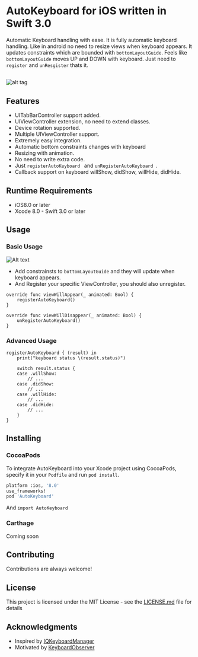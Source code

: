 # AutoKeyboard for iOS written in Swift 3.0

Automatic Keyboard handling with ease. It is fully automatic keyboard handling. Like in android no need to resize views when keyboard appears. It updates constraints which are bounded with `bottomLayoutGuide`. Feels like `bottomLayoutGuide` moves UP and DOWN with keyboard. Just need to `register` and `unResgister` thats it.

## []()
![alt tag](https://github.com/chanonly123/AutoKeyboard/blob/master/demo.gif)

## Features
- UITabBarController support added.
- UIViewController extension, no need to extend classes.
- Device rotation supported.
- Multiple UIViewController support.
- Extremely easy integration.
- Automatic bottom constraints changes with keyboard
- Resizing with animation.
- No need to write extra code.
- Just `registerAutoKeyboard ` and `unRegisterAutoKeyboard `.
- Callback support on keyboard willShow, didShow, willHide, didHide.

## Runtime Requirements

- iOS8.0 or later
- Xcode 8.0 - Swift 3.0 or later

## Usage
### Basic Usage
![Alt text](https://github.com/chanonly123/AutoKeyboard/blob/master/help.png)<br />
- Add constrainsts to `bottomLayoutGuide` and they will update when keyboard appears.
- And Register your specific ViewController, you should also unregister.
```
override func viewWillAppear(_ animated: Bool) {
	registerAutoKeyboard()
}

override func viewWillDisappear(_ animated: Bool) {
	unRegisterAutoKeyboard()
}
```
### Advanced Usage
```
registerAutoKeyboard { (result) in
	print("keyboard status \(result.status)")

	switch result.status {
	case .willShow:
		// ...
	case .didShow:
		// ...
	case .willHide:
		// ...
	case .didHide:
		// ...
	}
}
```
## Installing
### CocoaPods
To integrate AutoKeyboard into your Xcode project using CocoaPods, specify it in your `Podfile` and run `pod install`.
```bash
platform :ios, '8.0'
use_frameworks!
pod 'AutoKeyboard'
```
And `import AutoKeyboard`
### Carthage
Coming soon

## Contributing

Contributions are always welcome!

## License

This project is licensed under the MIT License - see the [LICENSE.md](LICENSE.md) file for details

## Acknowledgments

* Inspired by [IQKeyboardManager](https://github.com/hackiftekhar/IQKeyboardManager)
* Motivated by [KeyboardObserver](https://github.com/morizotter/KeyboardObserver)
